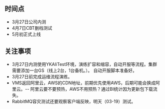 ## 时间点

* 3月27日公司内测
* 4月7日CBT删档测试
* 5月初正式上线

## 关注事项

* 3月27日内测使用YKAliTest环境，演练扩容和缩容，自动开服等流程。集群需要添加一台GS（线上2台，1台备机。）。 自动开服脚本准备好。
* 3月27日前完成运维流程演练。
* VMS返回阿里云，AWS的CDN地址，前期优先使用AWS，后期可能会换成阿里云。-- 阿里云要不要预热，AWS不用预热？通过BI统计因为更新包下载流失。
* RabbitMQ容灾测试还要观察客户端反映，明天（03-19）测试。

